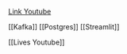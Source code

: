 
[Link Youtube](https://www.youtube.com/watch?v=daUC8kMzeLw)

[[Kafka]]
[[Postgres]]
[[Streamlit]]


[[Lives Youtube]]